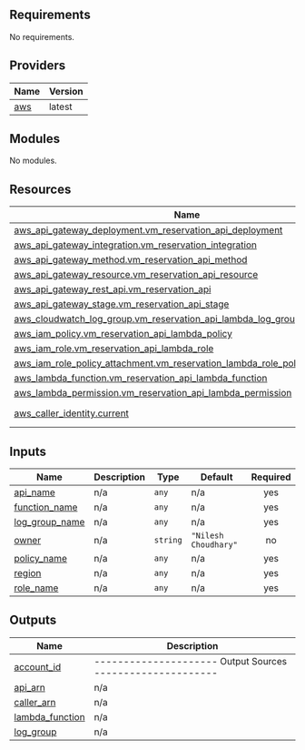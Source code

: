 <!-- BEGIN_TF_DOCS -->
## Requirements

No requirements.

## Providers

| Name                                              | Version |
| ------------------------------------------------- | ------- |
| <a name="provider_aws"></a> [aws](#provider\_aws) | latest  |

## Modules

No modules.

## Resources

| Name                                                                                                                                                                                  | Type        |
| ------------------------------------------------------------------------------------------------------------------------------------------------------------------------------------- | ----------- |
| [aws_api_gateway_deployment.vm_reservation_api_deployment](https://registry.terraform.io/providers/hashicorp/aws/latest/docs/resources/api_gateway_deployment)                        | resource    |
| [aws_api_gateway_integration.vm_reservation_integration](https://registry.terraform.io/providers/hashicorp/aws/latest/docs/resources/api_gateway_integration)                         | resource    |
| [aws_api_gateway_method.vm_reservation_api_method](https://registry.terraform.io/providers/hashicorp/aws/latest/docs/resources/api_gateway_method)                                    | resource    |
| [aws_api_gateway_resource.vm_reservation_api_resource](https://registry.terraform.io/providers/hashicorp/aws/latest/docs/resources/api_gateway_resource)                              | resource    |
| [aws_api_gateway_rest_api.vm_reservation_api](https://registry.terraform.io/providers/hashicorp/aws/latest/docs/resources/api_gateway_rest_api)                                       | resource    |
| [aws_api_gateway_stage.vm_reservation_api_stage](https://registry.terraform.io/providers/hashicorp/aws/latest/docs/resources/api_gateway_stage)                                       | resource    |
| [aws_cloudwatch_log_group.vm_reservation_api_lambda_log_group](https://registry.terraform.io/providers/hashicorp/aws/latest/docs/resources/cloudwatch_log_group)                      | resource    |
| [aws_iam_policy.vm_reservation_api_lambda_policy](https://registry.terraform.io/providers/hashicorp/aws/latest/docs/resources/iam_policy)                                             | resource    |
| [aws_iam_role.vm_reservation_api_lambda_role](https://registry.terraform.io/providers/hashicorp/aws/latest/docs/resources/iam_role)                                                   | resource    |
| [aws_iam_role_policy_attachment.vm_reservation_lambda_role_policy_attachment](https://registry.terraform.io/providers/hashicorp/aws/latest/docs/resources/iam_role_policy_attachment) | resource    |
| [aws_lambda_function.vm_reservation_api_lambda_function](https://registry.terraform.io/providers/hashicorp/aws/latest/docs/resources/lambda_function)                                 | resource    |
| [aws_lambda_permission.vm_reservation_api_lambda_permission](https://registry.terraform.io/providers/hashicorp/aws/latest/docs/resources/lambda_permission)                           | resource    |
| [aws_caller_identity.current](https://registry.terraform.io/providers/hashicorp/aws/latest/docs/data-sources/caller_identity)                                                         | data source |

## Inputs

| Name                                                                             | Description | Type     | Default              | Required |
| -------------------------------------------------------------------------------- | ----------- | -------- | -------------------- | :------: |
| <a name="input_api_name"></a> [api\_name](#input\_api\_name)                     | n/a         | `any`    | n/a                  |   yes    |
| <a name="input_function_name"></a> [function\_name](#input\_function\_name)      | n/a         | `any`    | n/a                  |   yes    |
| <a name="input_log_group_name"></a> [log\_group\_name](#input\_log\_group\_name) | n/a         | `any`    | n/a                  |   yes    |
| <a name="input_owner"></a> [owner](#input\_owner)                                | n/a         | `string` | `"Nilesh Choudhary"` |    no    |
| <a name="input_policy_name"></a> [policy\_name](#input\_policy\_name)            | n/a         | `any`    | n/a                  |   yes    |
| <a name="input_region"></a> [region](#input\_region)                             | n/a         | `any`    | n/a                  |   yes    |
| <a name="input_role_name"></a> [role\_name](#input\_role\_name)                  | n/a         | `any`    | n/a                  |   yes    |

## Outputs

| Name                                                                                | Description                                                |
| ----------------------------------------------------------------------------------- | ---------------------------------------------------------- |
| <a name="output_account_id"></a> [account\_id](#output\_account\_id)                | --------------------- Output Sources --------------------- |
| <a name="output_api_arn"></a> [api\_arn](#output\_api\_arn)                         | n/a                                                        |
| <a name="output_caller_arn"></a> [caller\_arn](#output\_caller\_arn)                | n/a                                                        |
| <a name="output_lambda_function"></a> [lambda\_function](#output\_lambda\_function) | n/a                                                        |
| <a name="output_log_group"></a> [log\_group](#output\_log\_group)                   | n/a                                                        |
<!-- END_TF_DOCS -->